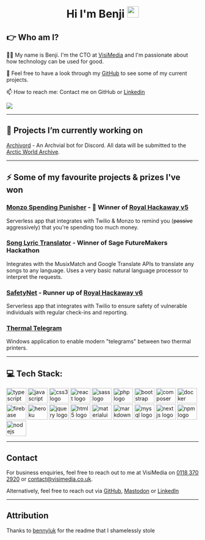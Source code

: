 <!--
Here are some ideas to get you started:

- 🔭 I’m currently working on ...
- 🌱 I’m currently learning ...
- 👯 I’m looking to collaborate on ...
- 🤔 I’m looking for help with ...
- 💬 Ask me about ...
- 📫 How to reach me: ...
- 😄 Pronouns: ...
- ⚡ Fun fact: ...
-->

<div align="center">
    <br/>
    <h1>
        Hi I'm Benji
        <img src="https://media.giphy.com/media/hvRJCLFzcasrR4ia7z/giphy.gif" width="30px"/>
    </h1>
</div>

## 👉 Who am I?
👨‍💻 My name is Benji. I'm the CTO at [VisiMedia](https://visimedia.co.uk) and I'm passionate about how technology can be used for good.

🔭 Feel free to have a look through my [GitHub](https://github.com/benjisoft) to see some of my current projects. 

📫 How to reach me: Contact me on GitHub or [Linkedin](https://linkedin.com/in/ben-lewis)

![](https://raw.githubusercontent.com/benjisoft/benjisoft/f73be61ebb18581074b3d8040c14ffa39e1cc27e/github-contribution-grid-snake.svg)

---

## 🔭 Projects I’m currently working on

[Archivord](https://github.com/benjisoft/Archivord) - An Archvial bot for Discord. All data will be submitted to the [Arctic World Archive](https://arcticworldarchive.org/). 

---

## ⚡ Some of my favourite projects & prizes I've won
### [Monzo Spending Punisher](https://github.com/benjisoft/Monzo-Spending-Punisher) - 🥇 Winner of [Royal Hackaway v5](https://www.royalhackaway.com/)  
Serverless app that integrates with Twilio & Monzo to remind you (~~passive~~ aggressively) that you're spending too much money. 

### [Song Lyric Translator](https://github.com/benjisoft/Song-Lyric-Translator) - Winner of Sage FutureMakers Hackathon
Integrates with the MusixMatch and Google Translate APIs to translate any songs to any language. Uses a very basic natural language processor to interpret the requests. 

### [SafetyNet](https://github.com/benjisoft/SafetyNet) - Runner up of [Royal Hackaway v6](https://www.royalhackaway.com/)
Serverless app that integrates with Twilio to ensure safety of vulnerable individuals with regular check-ins and reporting. 

### [Thermal Telegram](https://github.com/benjisoft/Thermal-Telegram)
Windows application to enable modern "telegrams" between two thermal printers. 

---

## 💻 Tech Stack:

<div align="left">
    <img src="https://cdn.jsdelivr.net/gh/devicons/devicon/icons/typescript/typescript-original.svg" height="40" width="52" alt="typescript logo"  />
    <img src="https://cdn.jsdelivr.net/gh/devicons/devicon/icons/javascript/javascript-original.svg" height="40" width="52" alt="javascript logo"  />
    <img src="https://cdn.jsdelivr.net/gh/devicons/devicon/icons/css3/css3-original.svg" height="40" width="52" alt="css3 logo"  />
    <img src="https://cdn.jsdelivr.net/gh/devicons/devicon/icons/react/react-original.svg" height="40" width="52" alt="react logo"  />
    <img src="https://cdn.jsdelivr.net/gh/devicons/devicon/icons/sass/sass-original.svg" height="40" width="52" alt="sass logo"  />
    <img src="https://cdn.jsdelivr.net/gh/devicons/devicon/icons/php/php-original.svg" height="40" width="52" alt="php logo"  />
    <img src="https://cdn.jsdelivr.net/gh/devicons/devicon/icons/bootstrap/bootstrap-original.svg" height="40" width="52" alt="bootstrap logo"  />
    <img src="https://cdn.jsdelivr.net/gh/devicons/devicon/icons/composer/composer-original.svg" height="40" width="52" alt="composer logo"  />
    <img src="https://cdn.jsdelivr.net/gh/devicons/devicon/icons/docker/docker-original.svg" height="40" width="52" alt="docker logo"  />
    <img src="https://cdn.jsdelivr.net/gh/devicons/devicon/icons/firebase/firebase-plain.svg" height="40" width="52" alt="firebase logo"  />
    <img src="https://cdn.jsdelivr.net/gh/devicons/devicon/icons/heroku/heroku-original.svg" height="40" width="52" alt="heroku logo"  />
    <img src="https://cdn.jsdelivr.net/gh/devicons/devicon/icons/jquery/jquery-original.svg" height="40" width="52" alt="jquery logo"  />
    <img src="https://cdn.jsdelivr.net/gh/devicons/devicon/icons/html5/html5-original.svg" height="40" width="52" alt="html5 logo"  />
    <img src="https://cdn.jsdelivr.net/gh/devicons/devicon/icons/materialui/materialui-original.svg" height="40" width="52" alt="materialui logo"  />
    <img src="https://cdn.jsdelivr.net/gh/devicons/devicon/icons/markdown/markdown-original.svg" height="40" width="52" alt="markdown logo"  />
    <img src="https://cdn.jsdelivr.net/gh/devicons/devicon/icons/mysql/mysql-original.svg" height="40" width="52" alt="mysql logo"  />
    <img src="https://cdn.jsdelivr.net/gh/devicons/devicon/icons/nextjs/nextjs-original.svg" height="40" width="52" alt="nextjs logo"  />
    <img src="https://cdn.jsdelivr.net/gh/devicons/devicon/icons/npm/npm-original-wordmark.svg" height="40" width="52" alt="npm logo"  />
    <img src="https://cdn.jsdelivr.net/gh/devicons/devicon/icons/nodejs/nodejs-original.svg" height="40" width="52" alt="nodejs logo"  />
</div>

---

## Contact
For business enquiries, feel free to reach out to me at VisiMedia on <a href="tel:+441183702920">0118 370 2920</a> or [contact@visimedia.co.uk](mailto:contact@visimedia.co.uk). 

Alternatively, feel free to reach out via [GitHub](https://github.com/benjisoft), <a rel="me" href="https://mastodonapp.uk/@yupbenji">Mastodon</a> or [LinkedIn](https://linkedin.com/in/benji-lewis)

---

## Attribution
Thanks to [bennyluk](https://github.com/bennyluk) for the readme that I shamelessly stole
